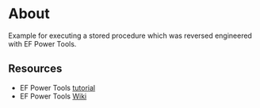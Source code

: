 ﻿# About

Example for executing a stored procedure which was reversed engineered with EF Power Tools.


## Resources

- EF Power Tools [tutorial](https://dev.to/karenpayneoregon/ef-power-tools-tutorial-44d8)
- EF Power Tools [Wiki](https://github.com/ErikEJ/EFCorePowerTools/wiki)